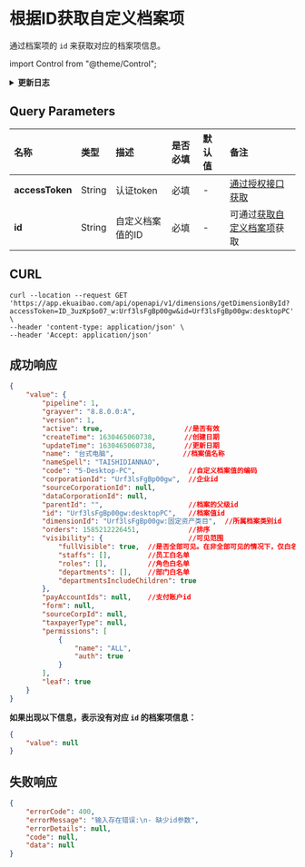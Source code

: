 # 根据ID获取自定义档案项
通过档案项的 `id` 来获取对应的档案项信息。

import Control from "@theme/Control";

<Control
method="GET"
url="/api/openapi/v1/dimensions/getDimensionById"
/>

<details>
  <summary><b>更新日志</b></summary>
  <div>
    <a href="https://docs.ekuaibao.com/docs/open-api/notice/update-log" target="_blank"><b>0.7.159</b></a> -> 🆕 新增了本接口。<br/>
  </div>
</details>

## Query Parameters

| 名称 | 类型 | 描述 | 是否必填 | 默认值 | 备注 |
| :--- | :--- | :--- | :--- |:--- | :--- |
| **accessToken** | String | 认证token	   | 必填  | - | [通过授权接口获取](/docs/open-api/getting-started/auth) |
| **id**          | String | 自定义档案值的ID | 必填  | - | 可通过[获取自定义档案项](/docs/open-api/dimensions/get-dimension-items)获取 |

## CURL
```shell
curl --location --request GET 'https://app.ekuaibao.com/api/openapi/v1/dimensions/getDimensionById?accessToken=ID_3uzKp$o07_w:Urf3lsFgBp00gw&id=Urf3lsFgBp00gw:desktopPC' \
--header 'content-type: application/json' \
--header 'Accept: application/json'
```

## 成功响应
```json
{
    "value": {
        "pipeline": 1,
        "grayver": "8.8.0.0:A",
        "version": 1,
        "active": true,                    //是否有效
        "createTime": 1630465060738,       //创建日期
        "updateTime": 1630465060738,       //更新日期
        "name": "台式电脑",                 //档案值名称
        "nameSpell": "TAISHIDIANNAO",
        "code": "5-Desktop-PC",             //自定义档案值的编码
        "corporationId": "Urf3lsFgBp00gw",  //企业id
        "sourceCorporationId": null,
        "dataCorporationId": null,
        "parentId": "",                     //档案的父级id
        "id": "Urf3lsFgBp00gw:desktopPC",   //档案值id
        "dimensionId": "Urf3lsFgBp00gw:固定资产类目",  //所属档案类别id
        "orders": 1585212226451,            //排序
        "visibility": {                     //可见范围
            "fullVisible": true,  //是否全部可见。在非全部可见的情况下，仅白名单内的员工可见。
            "staffs": [],         //员工白名单
            "roles": [],          //角色白名单
            "departments": [],    //部门白名单
            "departmentsIncludeChildren": true
        },
        "payAccountIds": null,    //支付账户id
        "form": null,
        "sourceCorpId": null,
        "taxpayerType": null,
        "permissions": [
            {
                "name": "ALL",
                "auth": true
            }
        ],
        "leaf": true
    }
}
```

**如果出现以下信息，表示没有对应 `id` 的档案项信息：**
```json
{
    "value": null
}
```

## 失败响应
```json
{
    "errorCode": 400,
    "errorMessage": "输入存在错误:\n- 缺少id参数",
    "errorDetails": null,
    "code": null,
    "data": null
}
```
